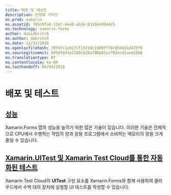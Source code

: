 ```yaml
---
title: 배포 및 테스트
description: 안정화 가이드
ms.prod: xamarin
ms.assetid: 705c9fa4-12ef-4ee0-ab3e-8319ee9944c5
ms.technology: xamarin-forms
author: davidbritch
ms.author: dabritch
ms.date: 12/31/2016
ms.openlocfilehash: 75fd7c1e817cf15f10c1989ff76c05e82a3473f9
ms.sourcegitcommit: 945df041e2180cb20af08b83cc703ecd1aedc6b0
ms.translationtype: HT
ms.contentlocale: ko-KR
ms.lasthandoff: 04/04/2018
---
```

# <a name="deployment-and-testing"></a>배포 및 테스트

## <a name="performanceperformancemd"></a>[성능](performance.md)

Xamarin.Forms 앱의 성능을 높이기 위한 많은 기술이 있습니다. 이러한 기술은 전체적으로 CPU에서 수행하는 작업의 양과 응용 프로그램에서 소비하는 메모리의 양을 크게 줄일 수 있습니다.

## <a name="automated-testing-with-xamarinuitest-and-xamarin-test-clouduitest-and-test-cloudmd"></a>[Xamarin.UITest 및 Xamarin Test Cloud를 통한 자동화된 테스트](uitest-and-test-cloud.md)

Xamarin Test Cloud의 **UITest** 구성 요소를 Xamarin.Forms와 함께 사용하여 클라우드에서 수백 대의 장치에 실행할 UI 테스트를 작성할 수 있습니다.

